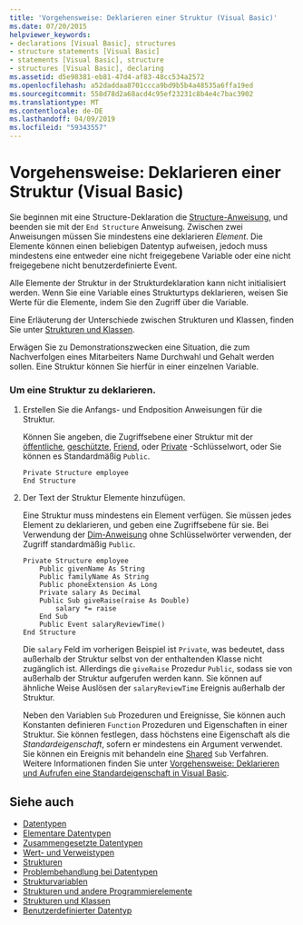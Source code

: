 ```yaml
---
title: 'Vorgehensweise: Deklarieren einer Struktur (Visual Basic)'
ms.date: 07/20/2015
helpviewer_keywords:
- declarations [Visual Basic], structures
- structure statements [Visual Basic]
- statements [Visual Basic], structure
- structures [Visual Basic], declaring
ms.assetid: d5e98381-eb81-47d4-af83-48cc534a2572
ms.openlocfilehash: a52daddaa8701ccca9bd9b5b4a48535a6ffa19ed
ms.sourcegitcommit: 558d78d2a68acd4c95ef23231c8b4e4c7bac3902
ms.translationtype: MT
ms.contentlocale: de-DE
ms.lasthandoff: 04/09/2019
ms.locfileid: "59343557"
---
```

# <a name="how-to-declare-a-structure-visual-basic"></a>Vorgehensweise: Deklarieren einer Struktur (Visual Basic)
Sie beginnen mit eine Structure-Deklaration die [Structure-Anweisung](../../../../visual-basic/language-reference/statements/structure-statement.md), und beenden sie mit der `End Structure` Anweisung. Zwischen zwei Anweisungen müssen Sie mindestens eine deklarieren *Element*. Die Elemente können einen beliebigen Datentyp aufweisen, jedoch muss mindestens eine entweder eine nicht freigegebene Variable oder eine nicht freigegebene nicht benutzerdefinierte Event.  
  
 Alle Elemente der Struktur in der Strukturdeklaration kann nicht initialisiert werden. Wenn Sie eine Variable eines Strukturtyps deklarieren, weisen Sie Werte für die Elemente, indem Sie den Zugriff über die Variable.  
  
 Eine Erläuterung der Unterschiede zwischen Strukturen und Klassen, finden Sie unter [Strukturen und Klassen](../../../../visual-basic/programming-guide/language-features/data-types/structures-and-classes.md).  
  
 Erwägen Sie zu Demonstrationszwecken eine Situation, die zum Nachverfolgen eines Mitarbeiters Name Durchwahl und Gehalt werden sollen. Eine Struktur können Sie hierfür in einer einzelnen Variable.  
  
### <a name="to-declare-a-structure"></a>Um eine Struktur zu deklarieren.  
  
1. Erstellen Sie die Anfangs- und Endposition Anweisungen für die Struktur.  
  
     Können Sie angeben, die Zugriffsebene einer Struktur mit der [öffentliche](../../../../visual-basic/language-reference/modifiers/public.md), [geschützte](../../../../visual-basic/language-reference/modifiers/protected.md), [Friend](../../../../visual-basic/language-reference/modifiers/friend.md), oder [Private](../../../../visual-basic/language-reference/modifiers/private.md) -Schlüsselwort, oder Sie können es Standardmäßig `Public`.  
  
    ```  
    Private Structure employee  
    End Structure  
    ```  
  
2. Der Text der Struktur Elemente hinzufügen.  
  
     Eine Struktur muss mindestens ein Element verfügen. Sie müssen jedes Element zu deklarieren, und geben eine Zugriffsebene für sie. Bei Verwendung der [Dim-Anweisung](../../../../visual-basic/language-reference/statements/dim-statement.md) ohne Schlüsselwörter verwenden, der Zugriff standardmäßig `Public`.  
  
    ```  
    Private Structure employee  
        Public givenName As String  
        Public familyName As String  
        Public phoneExtension As Long  
        Private salary As Decimal  
        Public Sub giveRaise(raise As Double)  
            salary *= raise  
        End Sub  
        Public Event salaryReviewTime()  
    End Structure  
    ```  
  
     Die `salary` Feld im vorherigen Beispiel ist `Private`, was bedeutet, dass außerhalb der Struktur selbst von der enthaltenden Klasse nicht zugänglich ist. Allerdings die `giveRaise` Prozedur `Public`, sodass sie von außerhalb der Struktur aufgerufen werden kann. Sie können auf ähnliche Weise Auslösen der `salaryReviewTime` Ereignis außerhalb der Struktur.  
  
     Neben den Variablen `Sub` Prozeduren und Ereignisse, Sie können auch Konstanten definieren `Function` Prozeduren und Eigenschaften in einer Struktur. Sie können festlegen, dass höchstens eine Eigenschaft als die *Standardeigenschaft*, sofern er mindestens ein Argument verwendet. Sie können ein Ereignis mit behandeln eine [Shared](../../../../visual-basic/language-reference/modifiers/shared.md) `Sub` Verfahren. Weitere Informationen finden Sie unter [Vorgehensweise: Deklarieren und Aufrufen eine Standardeigenschaft in Visual Basic](../../../../visual-basic/programming-guide/language-features/procedures/how-to-declare-and-call-a-default-property.md).  
  
## <a name="see-also"></a>Siehe auch

- [Datentypen](../../../../visual-basic/programming-guide/language-features/data-types/index.md)
- [Elementare Datentypen](../../../../visual-basic/programming-guide/language-features/data-types/elementary-data-types.md)
- [Zusammengesetzte Datentypen](../../../../visual-basic/programming-guide/language-features/data-types/composite-data-types.md)
- [Wert- und Verweistypen](../../../../visual-basic/programming-guide/language-features/data-types/value-types-and-reference-types.md)
- [Strukturen](../../../../visual-basic/programming-guide/language-features/data-types/structures.md)
- [Problembehandlung bei Datentypen](../../../../visual-basic/programming-guide/language-features/data-types/troubleshooting-data-types.md)
- [Strukturvariablen](../../../../visual-basic/programming-guide/language-features/data-types/structure-variables.md)
- [Strukturen und andere Programmierelemente](../../../../visual-basic/programming-guide/language-features/data-types/structures-and-other-programming-elements.md)
- [Strukturen und Klassen](../../../../visual-basic/programming-guide/language-features/data-types/structures-and-classes.md)
- [Benutzerdefinierter Datentyp](../../../../visual-basic/language-reference/data-types/user-defined-data-type.md)
